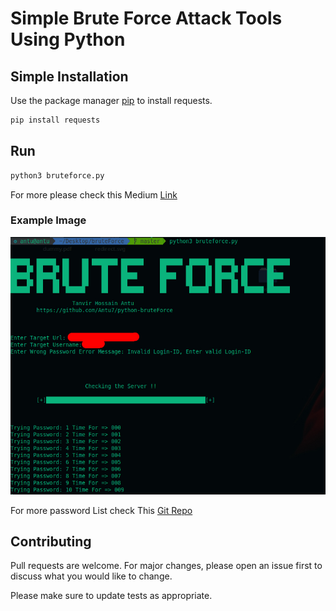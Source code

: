 # Simple Brute Force Attack Tools Using Python


## Simple Installation

Use the package manager [pip](https://pip.pypa.io/en/stable/) to install requests.

```bash
pip install requests
```

## Run

```bash
python3 bruteforce.py
```
For more please check this Medium [Link](https://medium.com/@textmeantu/brute-force-attack-with-python-c1d70fcba607)
 
### Example Image

![alt text](https://raw.githubusercontent.com/Tohidkhan6332/python-bruteForce/master/test_example.jpg)

For more password List check This [Git Repo](https://github.com/Tohidkhan6332/password-generator)


## Contributing
Pull requests are welcome. For major changes, please open an issue first to discuss what you would like to change.

Please make sure to update tests as appropriate.
